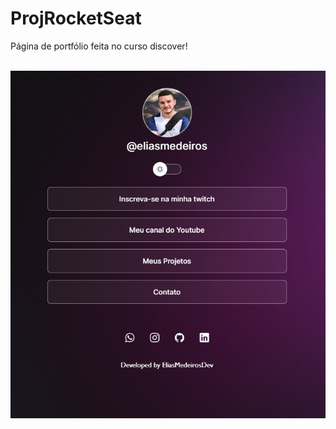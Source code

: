 # ProjRocketSeat
 Página de portfólio feita no curso discover!


<br>
<img src="./assets/preview.png">
<br>
<br>

